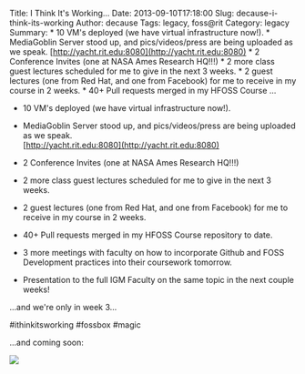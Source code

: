 Title: I Think It's Working...
Date: 2013-09-10T17:18:00
Slug: decause-i-think-its-working
Author: decause
Tags: legacy, foss@rit
Category: legacy
Summary:   * 10 VM's deployed (we have virtual infrastructure now!).    * MediaGoblin Server stood up, and pics/videos/press are being uploaded as we speak.   [http://yacht.rit.edu:8080](http://yacht.rit.edu:8080)    * 2 Conference Invites (one at NASA Ames Research HQ!!!)    * 2 more class guest lectures scheduled for me to give in the next 3 weeks.    * 2 guest lectures (one from Red Hat, and one from Facebook) for me to receive in my course in 2 weeks.    * 40+ Pull requests merged in my HFOSS Course  ... 

  * 10 VM's deployed (we have virtual infrastructure now!). 
  * MediaGoblin Server stood up, and pics/videos/press are being uploaded as we speak.  
[http://yacht.rit.edu:8080](http://yacht.rit.edu:8080)

  * 2 Conference Invites (one at NASA Ames Research HQ!!!) 
  * 2 more class guest lectures scheduled for me to give in the next 3 weeks. 
  * 2 guest lectures (one from Red Hat, and one from Facebook) for me to receive in my course in 2 weeks. 
  * 40+ Pull requests merged in my HFOSS Course repository to date. 
  * 3 more meetings with faculty on how to incorporate Github and FOSS Development practices into their coursework tomorrow. 
  * Presentation to the full IGM Faculty on the same topic in the next couple weeks! 

...and we're only in week 3...

#ithinkitsworking #fossbox #magic

...and coming soon:

![](http://foss.rit.edu/files/softwareFreedomDayFlier.png)

